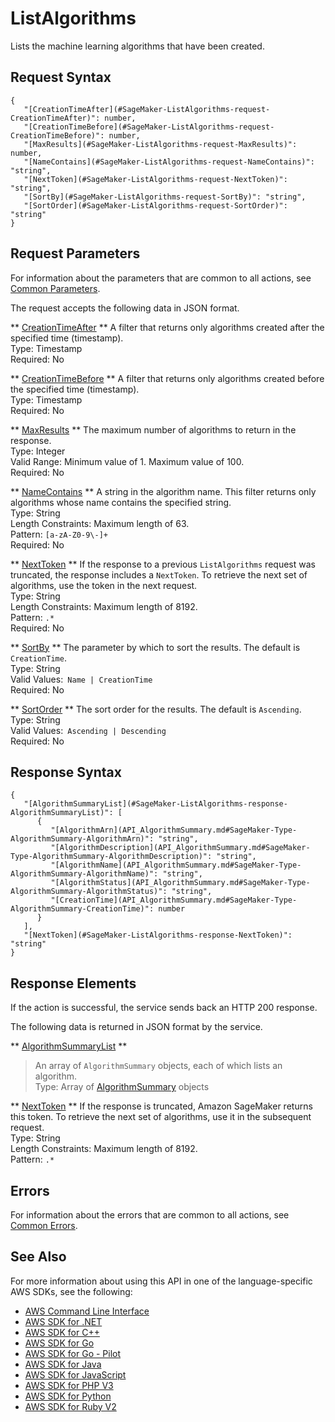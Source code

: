 # ListAlgorithms<a name="API_ListAlgorithms"></a>

Lists the machine learning algorithms that have been created\.

## Request Syntax<a name="API_ListAlgorithms_RequestSyntax"></a>

```
{
   "[CreationTimeAfter](#SageMaker-ListAlgorithms-request-CreationTimeAfter)": number,
   "[CreationTimeBefore](#SageMaker-ListAlgorithms-request-CreationTimeBefore)": number,
   "[MaxResults](#SageMaker-ListAlgorithms-request-MaxResults)": number,
   "[NameContains](#SageMaker-ListAlgorithms-request-NameContains)": "string",
   "[NextToken](#SageMaker-ListAlgorithms-request-NextToken)": "string",
   "[SortBy](#SageMaker-ListAlgorithms-request-SortBy)": "string",
   "[SortOrder](#SageMaker-ListAlgorithms-request-SortOrder)": "string"
}
```

## Request Parameters<a name="API_ListAlgorithms_RequestParameters"></a>

For information about the parameters that are common to all actions, see [Common Parameters](CommonParameters.md)\.

The request accepts the following data in JSON format\.

 ** [CreationTimeAfter](#API_ListAlgorithms_RequestSyntax) **   <a name="SageMaker-ListAlgorithms-request-CreationTimeAfter"></a>
A filter that returns only algorithms created after the specified time \(timestamp\)\.  
Type: Timestamp  
Required: No

 ** [CreationTimeBefore](#API_ListAlgorithms_RequestSyntax) **   <a name="SageMaker-ListAlgorithms-request-CreationTimeBefore"></a>
A filter that returns only algorithms created before the specified time \(timestamp\)\.  
Type: Timestamp  
Required: No

 ** [MaxResults](#API_ListAlgorithms_RequestSyntax) **   <a name="SageMaker-ListAlgorithms-request-MaxResults"></a>
The maximum number of algorithms to return in the response\.  
Type: Integer  
Valid Range: Minimum value of 1\. Maximum value of 100\.  
Required: No

 ** [NameContains](#API_ListAlgorithms_RequestSyntax) **   <a name="SageMaker-ListAlgorithms-request-NameContains"></a>
A string in the algorithm name\. This filter returns only algorithms whose name contains the specified string\.  
Type: String  
Length Constraints: Maximum length of 63\.  
Pattern: `[a-zA-Z0-9\-]+`   
Required: No

 ** [NextToken](#API_ListAlgorithms_RequestSyntax) **   <a name="SageMaker-ListAlgorithms-request-NextToken"></a>
If the response to a previous `ListAlgorithms` request was truncated, the response includes a `NextToken`\. To retrieve the next set of algorithms, use the token in the next request\.  
Type: String  
Length Constraints: Maximum length of 8192\.  
Pattern: `.*`   
Required: No

 ** [SortBy](#API_ListAlgorithms_RequestSyntax) **   <a name="SageMaker-ListAlgorithms-request-SortBy"></a>
The parameter by which to sort the results\. The default is `CreationTime`\.  
Type: String  
Valid Values:` Name | CreationTime`   
Required: No

 ** [SortOrder](#API_ListAlgorithms_RequestSyntax) **   <a name="SageMaker-ListAlgorithms-request-SortOrder"></a>
The sort order for the results\. The default is `Ascending`\.  
Type: String  
Valid Values:` Ascending | Descending`   
Required: No

## Response Syntax<a name="API_ListAlgorithms_ResponseSyntax"></a>

```
{
   "[AlgorithmSummaryList](#SageMaker-ListAlgorithms-response-AlgorithmSummaryList)": [ 
      { 
         "[AlgorithmArn](API_AlgorithmSummary.md#SageMaker-Type-AlgorithmSummary-AlgorithmArn)": "string",
         "[AlgorithmDescription](API_AlgorithmSummary.md#SageMaker-Type-AlgorithmSummary-AlgorithmDescription)": "string",
         "[AlgorithmName](API_AlgorithmSummary.md#SageMaker-Type-AlgorithmSummary-AlgorithmName)": "string",
         "[AlgorithmStatus](API_AlgorithmSummary.md#SageMaker-Type-AlgorithmSummary-AlgorithmStatus)": "string",
         "[CreationTime](API_AlgorithmSummary.md#SageMaker-Type-AlgorithmSummary-CreationTime)": number
      }
   ],
   "[NextToken](#SageMaker-ListAlgorithms-response-NextToken)": "string"
}
```

## Response Elements<a name="API_ListAlgorithms_ResponseElements"></a>

If the action is successful, the service sends back an HTTP 200 response\.

The following data is returned in JSON format by the service\.

 ** [AlgorithmSummaryList](#API_ListAlgorithms_ResponseSyntax) **   <a name="SageMaker-ListAlgorithms-response-AlgorithmSummaryList"></a>
>An array of `AlgorithmSummary` objects, each of which lists an algorithm\.  
Type: Array of [AlgorithmSummary](API_AlgorithmSummary.md) objects

 ** [NextToken](#API_ListAlgorithms_ResponseSyntax) **   <a name="SageMaker-ListAlgorithms-response-NextToken"></a>
If the response is truncated, Amazon SageMaker returns this token\. To retrieve the next set of algorithms, use it in the subsequent request\.  
Type: String  
Length Constraints: Maximum length of 8192\.  
Pattern: `.*` 

## Errors<a name="API_ListAlgorithms_Errors"></a>

For information about the errors that are common to all actions, see [Common Errors](CommonErrors.md)\.

## See Also<a name="API_ListAlgorithms_SeeAlso"></a>

For more information about using this API in one of the language\-specific AWS SDKs, see the following:
+  [AWS Command Line Interface](https://docs.aws.amazon.com/goto/aws-cli/sagemaker-2017-07-24/ListAlgorithms) 
+  [AWS SDK for \.NET](https://docs.aws.amazon.com/goto/DotNetSDKV3/sagemaker-2017-07-24/ListAlgorithms) 
+  [AWS SDK for C\+\+](https://docs.aws.amazon.com/goto/SdkForCpp/sagemaker-2017-07-24/ListAlgorithms) 
+  [AWS SDK for Go](https://docs.aws.amazon.com/goto/SdkForGoV1/sagemaker-2017-07-24/ListAlgorithms) 
+  [AWS SDK for Go \- Pilot](https://docs.aws.amazon.com/goto/SdkForGoPilot/sagemaker-2017-07-24/ListAlgorithms) 
+  [AWS SDK for Java](https://docs.aws.amazon.com/goto/SdkForJava/sagemaker-2017-07-24/ListAlgorithms) 
+  [AWS SDK for JavaScript](https://docs.aws.amazon.com/goto/AWSJavaScriptSDK/sagemaker-2017-07-24/ListAlgorithms) 
+  [AWS SDK for PHP V3](https://docs.aws.amazon.com/goto/SdkForPHPV3/sagemaker-2017-07-24/ListAlgorithms) 
+  [AWS SDK for Python](https://docs.aws.amazon.com/goto/boto3/sagemaker-2017-07-24/ListAlgorithms) 
+  [AWS SDK for Ruby V2](https://docs.aws.amazon.com/goto/SdkForRubyV2/sagemaker-2017-07-24/ListAlgorithms) 